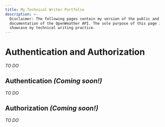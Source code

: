 ```yaml
---
title: My Technical Writer Portfolio
description: >-
  Disclaimer: The following pages contain my version of the public and official
  documentation of the OpenWeather API. The sole purpose of this page is to
  showcase my technical writing practice.
---
```


# Authentication and Authorization  

_TO DO_

## Authentication _(Coming soon!)_

_TO DO_

## Authorization _(Coming soon!)_  

_TO DO_

